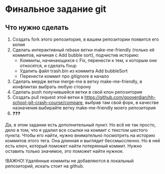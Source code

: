 # Финальное задание git

## Что нужно сделать
1. Создать fork этого репозитория, в вашем репозитории появится его копия
2. Сделать интерактивный rebase ветки make-me-friendly (только её коммитов, начиная с Add bubble sort), подчистив историю:
    - Коммиты, начинающихся с Fix, перенести к тем, к которым они относятся, и сделать fixup
    - Удалить файл trash.bin из коммита Add bubbleSort
    - Перенести коммит про gitignore в начало
3. Сделать мердж ветки merge-me в ветку make-me-friendly, в конфликтах выбрать любую сторону
4. Сделать push получившейся ветки в свой клон репозитория
5. Создать pull request этой ветки в https://github.com/gooverdian/hh-school-git-crash-course/compare, выбрав там свой форк, в качестве назначения выбирайте ветку make-me-friendly моего репозитория
6. :question::question::question:

Да, в этом задании есть дополнительный пункт. Но всё не так просто, дело в том, что я удалил все ссылки на коммит с текстом шестого пункта.
Чтобы его найти, нужно внимательно посмотреть на историю коммитов этого тега. Она длинная и выглядит бессмыссленно.
Но в ней есть ключ, который поможет найти потерянный коммит. Нужно оставить только значимое, это поможет найти нужное.

!ВАЖНО! Удалённые коммиты не добавляются в локальный репозиторий, искать стоит на github.
